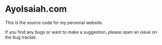 # AyoIsaiah.com

This is the source code for my personal website.

If you find any bugs or want to make a suggestion, please open an issue on the bug tracker.